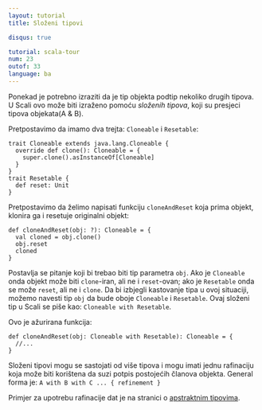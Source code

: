 ```yaml
---
layout: tutorial
title: Složeni tipovi

disqus: true

tutorial: scala-tour
num: 23
outof: 33
language: ba
---
```


Ponekad je potrebno izraziti da je tip objekta podtip nekoliko drugih tipova. 
U Scali ovo može biti izraženo pomoću *složenih tipova*, koji su presjeci tipova objekata(A & B).

Pretpostavimo da imamo dva trejta: `Cloneable` i `Resetable`:

    trait Cloneable extends java.lang.Cloneable {
      override def clone(): Cloneable = { 
        super.clone().asInstanceOf[Cloneable]
      }
    }
    trait Resetable {
      def reset: Unit
    }

Pretpostavimo da želimo napisati funkciju `cloneAndReset` koja prima objekt, klonira ga i resetuje originalni objekt:

    def cloneAndReset(obj: ?): Cloneable = {
      val cloned = obj.clone()
      obj.reset
      cloned
    }

Postavlja se pitanje koji bi trebao biti tip parametra `obj`.
Ako je `Cloneable` onda objekt može biti `clone`-iran, ali ne i `reset`-ovan; 
ako je `Resetable` onda se može `reset`, ali ne i `clone`. 
Da bi izbjegli kastovanje tipa u ovoj situaciji, možemo navesti tip `obj` da bude oboje `Cloneable` i `Resetable`. 
Ovaj složeni tip u Scali se piše kao: `Cloneable with Resetable`.

Ovo je ažurirana funkcija:

    def cloneAndReset(obj: Cloneable with Resetable): Cloneable = {
      //...
    }

Složeni tipovi mogu se sastojati od više tipova i mogu imati jednu rafinaciju koja može biti korištena da suzi potpis postojećih članova objekta.
General forma je: `A with B with C ... { refinement }`

Primjer za upotrebu rafinacije dat je na stranici o [apstraktnim tipovima](abstract-types.html). 
